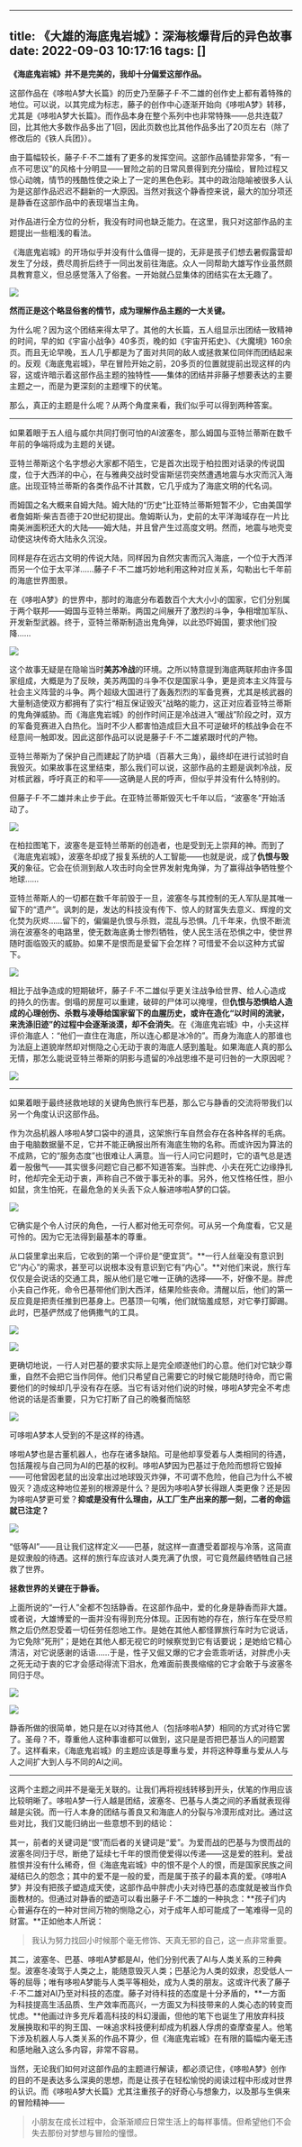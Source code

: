 
---
title: 《大雄的海底鬼岩城》：深海核爆背后的异色故事
date: 2022-09-03 10:17:16
tags: []
---


**《海底鬼岩城》并不是完美的，我却十分偏爱这部作品。**

这部作品在《哆啦A梦大长篇》的历史乃至藤子·F·不二雄的创作史上都有着特殊的地位。可以说，以其完成为标志，藤子的创作中心逐渐开始向《哆啦A梦》转移，尤其是《哆啦A梦大长篇》。而作品本身在整个系列中也非常特殊——总共连载7回，比其他大多数作品多出了1回，因此页数也比其他作品多出了20页左右（除了修改后的《铁人兵团》）。

由于篇幅较长，藤子·F·不二雄有了更多的发挥空间。这部作品铺垫非常多，“有一点不可思议”的风格十分明显——冒险之前的日常风景得到充分描绘，冒险过程又惊心动魄，情节的残酷性使之染上了一定的黑色色彩。其中的政治隐喻被很多人认为是这部作品迟迟不翻新的一大原因。当然对我这个静香控来说，最大的加分项还是静香在这部作品中的表现堪当主角。

对作品进行全方位的分析，我没有时间也缺乏能力。在这里，我只对这部作品的主题提出一些粗浅的看法。

《海底鬼岩城》的开场似乎并没有什么值得一提的，无非是孩子们想去暑假露营却发生了分歧，费尽周折后终于一同出发前往海底。众人一同帮助大雄写作业虽然颇具教育意义，但总感觉落入了俗套。一开始就凸显集体的团结实在太无趣了。  

![](https://picx.zhimg.com/80/v2-cd94b7b621ac494629f3031509c00642_1440w.jpg?source=c8b7c179)

  

**然而正是这个略显俗套的情节，成为理解作品主题的一大关键。**

为什么呢？因为这个团结来得太早了。其他的大长篇，五人组显示出团结一致精神的时间，早的如《宇宙小战争》40多页，晚的如《宇宙开拓史》、《大魔境》160余页。而且无论早晚，五人几乎都是为了面对共同的敌人或拯救某位同伴而团结起来的。反观《海底鬼岩城》，早在冒险开始之前，20多页的位置就提前出现这样的内容，这或许暗示着这部作品主题的独特性——集体的团结并非藤子想要表达的主要主题之一，而是为更深刻的主题埋下的伏笔。

那么，真正的主题是什么呢？从两个角度来看，我们似乎可以得到两种答案。

---

如果着眼于五人组与威尔共同打倒可怕的AI波塞冬，那么姆国与亚特兰蒂斯在数千年前的争端将成为主题的关键。

亚特兰蒂斯这个名字想必大家都不陌生，它是首次出现于柏拉图对话录的传说国度，位于大西洋的中心，在与雅典交战时受宙斯惩罚突然遭遇地震与水灾而沉入海底。出现亚特兰蒂斯的各类作品不计其数，它几乎成为了海底文明的代名词。

而姆国之名大概来自姆大陆。姆大陆的“历史”比亚特兰蒂斯短暂不少，它由美国学者詹姆斯·柴吉吾德于20世纪初提出。詹姆斯认为，史前的太平洋海域存在一片比南美洲面积还大的大陆——姆大陆，并且曾产生过高度文明。然而，地震与地壳变动使这块传奇大陆永久沉没。

同样是存在远古文明的传说大陆，同样因为自然灾害而沉入海底，一个位于大西洋而另一个位于太平洋……藤子·F·不二雄巧妙地利用这种对应关系，勾勒出七千年前的海底世界图景。

在《哆啦A梦》的世界中，那时的海底分布着数百个大大小小的国家，它们分别属于两个联邦——姆国与亚特兰蒂斯。两国之间展开了激烈的斗争，争相增加军队、开发新型武器。终于，亚特兰蒂斯制造出鬼角弹，以此恐吓姆国，要求他们投降……

![](https://pic3.zhimg.com/80/v2-f9c66fea926e49b2c00ee078c0e70232_1440w.jpg?source=c8b7c179)

这个故事无疑是在隐喻当时**美苏冷战**的环境。之所以特意提到海底两联邦由许多国家组成，大概是为了反映，美苏两国的斗争不仅是国家斗争，更是资本主义阵营与社会主义阵营的斗争。两个超级大国进行了轰轰烈烈的军备竞赛，尤其是核武器的大量制造使双方都拥有了实行“相互保证毁灭”战略的能力，这正对应着亚特兰蒂斯的鬼角弹威胁。而《海底鬼岩城》的创作时间正是冷战进入“暖战”阶段之时，双方的军备竞赛进入白热化。当时不少人都害怕造成巨大且不可逆破坏的核战争会在不经意间一触即发。因此这部作品可以说是藤子·F·不二雄紧跟时代的产物。

亚特兰蒂斯为了保护自己而建起了防护墙（百慕大三角），最终却在进行试验时自我毁灭。如果故事在这里结束，那么我们可以说，这部作品的主题是讽刺冷战，反对核武器，呼吁真正的和平——这确是人民的呼声，但似乎并没有什么特别的。

但藤子·F·不二雄并未止步于此。在亚特兰蒂斯毁灭七千年以后，“波塞冬”开始活动了。

![](https://picx.zhimg.com/80/v2-9211efceccb8aa7ed8865cccf561a7b6_1440w.jpg?source=c8b7c179)

在柏拉图笔下，波塞冬是亚特兰蒂斯的创造者，也是受到无上崇拜的神。而到了《海底鬼岩城》，波塞冬却成了报复系统的人工智能——也就是说，成了**仇恨与毁灭**的象征。它会在侦测到敌人攻击时向全世界发射鬼角弹，为了赢得战争牺牲整个地球……

亚特兰蒂斯人的一切都在数千年前毁于一旦，波塞冬与其控制的无人军队是其唯一留下的“遗产”。讽刺的是，发达的科技没有传下、惊人的财富失去意义、辉煌的文化焚为灰烬……留下的，偏偏是仇恨与杀戮，混乱与恐惧。几千年来，仇恨不断流淌在波塞冬的电路里，使无数海底勇士惨烈牺牲，使人民生活在恐惧之中，使世界随时面临毁灭的威胁。如果不是恨而是爱留下会怎样？可惜爱不会以这种方式留下。

![](https://pic4.zhimg.com/80/v2-b5fc1e6767e81824186b273185167eeb_1440w.jpg?source=c8b7c179)

相比于战争造成的短期破坏，藤子·F·不二雄似乎更关注战争给世界、给人心造成的持久的伤害。倒塌的房屋可以重建，破碎的尸体可以掩埋，但**仇恨与恐惧给人造成的心理创伤、杀戮与凌辱给国家留下的血腥历史，或许在造化“以时间的流驶，来洗涤旧迹”的过程中会逐渐淡漠，却不会消失**。在《海底鬼岩城》中，小夫这样评价海底人：“他们一直住在海底，所以连心都是冰冷的”。而身为海底人的那谁也为法庭上道貌岸然却对恻隐之心无动于衷的海底人感到羞耻。如果海底人真的那么无情，那怎么能说亚特兰蒂斯的阴影与遗留的冷战思维不是可归咎的一大原因呢？

![](https://pic1.zhimg.com/80/v2-21cafeb4224e5d21be9012217dc5b9fd_1440w.jpg?source=c8b7c179)

---

如果着眼于最终拯救地球的关键角色旅行车巴基，那么它与静香的交流将带我们以另一个角度认识这部作品。

作为次品机器人哆啦A梦口袋中的道具，这架旅行车自然会存在各种各样的毛病。由于电脑数据量不足，它并不能正确报出所有海底生物的名称。而或许因为算法的不成熟，它的“服务态度”也很难让人满意。当一行人问它问题时，它的语气总是透着一股傲气——其实很多问题它自己都不知道答案。当胖虎、小夫在死亡边缘挣扎时，他却完全无动于衷，声称自己不做于事无补的事。另外，他又性格任性，胆小如鼠，贪生怕死，在最危急的关头丢下众人躲进哆啦A梦的口袋。

![](https://pic1.zhimg.com/80/v2-39a23720c91814b465de73dbf374ff8e_1440w.jpg?source=c8b7c179)

它确实是个令人讨厌的角色，一行人都对他无可奈何。可从另一个角度看，它又是可怜的。因为它无法得到最基本的尊重。

从口袋里拿出来后，它收到的第一个评价是“便宜货”。**一行人丝毫没有意识到它“内心”的需求，甚至可以说根本没有意识到它有“内心”。**对他们来说，旅行车仅仅是会说话的交通工具，服从他们是它唯一正确的选择——不，好像不是。胖虎小夫自己作死，命令巴基带他们到大西洋，结果险些丧命。清醒以后，他们的第一反应竟是把责任推到巴基身上。巴基顶一句嘴，他们就恼羞成怒，对它拳打脚踢。此时，巴基俨然成了他俩撒气的工具。

![](https://pic2.zhimg.com/80/v2-535144d238e7e78b15ededaf79bf3908_1440w.jpg?source=c8b7c179)

![](https://picx.zhimg.com/80/v2-56afa5a46f1a1e6605551cc17e6fea1f_1440w.jpg?source=c8b7c179)

更确切地说，一行人对巴基的要求实际上是完全顺遂他们的心意。他们对它缺少尊重，自然不会把它当作同伴。他们只希望自己需要它的时候它能随时待命，而它需要他们的时候却几乎没有存在感。当它有话对他们说的时候，哆啦A梦完全不考虑他说的话是否重要，只为它打断了自己的晚餐而恼怒

![](https://picx.zhimg.com/80/v2-40ed2f47d76cda320ccd6939a85280e3_1440w.jpg?source=c8b7c179)

可哆啦A梦本人受到的不是这样的待遇。

哆啦A梦也是古董机器人，也存在诸多缺陷。可是他却享受着与人类相同的待遇，包括蔑视与自己同为AI的巴基的权利。哆啦A梦因为巴基过于危险而想将它毁掉——可他曾因老鼠的出没拿出过地球毁灭炸弹，不可谓不危险，他自己为什么不被毁灭？造成这种地位差别的根源是什么？是因为哆啦A梦长得跟人类更像？还是因为哆啦A梦更可爱？**抑或是没有什么理由，从工厂生产出来的那一刻，二者的命运就已注定？**  

![](https://pica.zhimg.com/80/v2-61ab0792fd308e5ae31d335f0985b711_1440w.jpg?source=c8b7c179)

“低等AI”——且让我们这样定义——巴基，就这样一直遭受着鄙视与冷落，这简直是奴隶般的待遇。这样的旅行车应该对人类充满了仇恨，可它竟然最终牺牲自己拯救了世界。

**拯救世界的关键在于静香。**

上面所说的“一行人”全都不包括静香。在这部作品中，爱的化身是静香而非大雄。或者说，大雄博爱的一面并没有得到充分体现。正因有她的存在，旅行车在受尽煎熬之后仍然忍受着一切任劳任怨地工作。是她在其他人都怪罪旅行车时为它说话，为它免除“死刑”；是她在其他人都无视它的时候察觉到它有话要说；是她给它精心清洁，对它说感谢的话语……于是，性子又倔又爆的它才会乖乖听话，对胖虎小夫之死无动于衷的它才会感动得流下泪水，危难面前畏畏缩缩的它才会敢于与波塞冬同归于尽。

![](https://pic1.zhimg.com/80/v2-c1fdd6e3b539a861a77a29fc402cb767_1440w.jpg?source=c8b7c179)

![](https://pic4.zhimg.com/80/v2-36d01e41b8eaccd8e2d8172ed62bfd6a_1440w.jpg?source=c8b7c179)

静香所做的很简单，她只是在以对待其他人（包括哆啦A梦）相同的方式对待它罢了。圣母？不，尊重他人这种事谁都可以做到，这只是是否把巴基当人的问题罢了。这样看来，《海底鬼岩城》的主题应该是尊重与爱，并将这种尊重与爱从人与人之间扩大到人与不同的AI之间。

---

这两个主题之间并不是毫无关联的。让我们再将视线转移到开头，伏笔的作用应该比较明晰了。哆啦A梦一行人越是团结，波塞冬、巴基与人类之间的矛盾就表现得越是尖锐。而一行人本身的团结与善良又和海底人的分裂与冷漠形成对比。通过这些对比，我们又能归纳出一些意想不到的结论：

其一，前者的关键词是“恨”而后者的关键词是“爱”。为爱而战的巴基与为恨而战的波塞冬同归于尽，断绝了延续七千年的恨而使爱得以传递——这是爱的胜利。爱战胜恨并没有什么稀奇，但《海底鬼岩城》中的恨不是个人的恨，而是国家民族之间凝结已久的怨念；其中的爱不是一般的爱，而是属于孩子的最本真的爱。《哆啦A梦》并没有把孩子塑造成天使，这部作品中胖虎小夫对待巴基的态度就是被当作负面教材的。但通过对静香的塑造可以看出藤子·F·不二雄的一种执念：**孩子们内心普遍存在的一种对世间万物的恻隐之心，对于成年人却可能成了一笔难得一见的财富。**正如他本人所说：

> 我认为努力找回小时候那个毫无修饰、天真无邪的自己，这一点非常重要。

其二，波塞冬、巴基、哆啦A梦都是AI，他们分别代表了AI与人类关系的三种典型。波塞冬凌驾于人类之上，能随意毁灭人类；巴基沦为人类的奴隶，忍受低人一等的屈辱；唯有哆啦A梦能与人类平等相处，成为人类的朋友。这或许代表了藤子·F·不二雄对AI乃至对科技的态度。藤子对待科技的态度是十分矛盾的，**一方面为科技提高生活品质、生产效率而高兴，一方面又为科技带来的人类心态的转变而忧虑。**他画过许多充斥着高科技的科幻漫画，但他的笔下也诞生了用放弃科技发展换取和平的狗王国、一味追求科技便利却成为机器人俘虏的查摩查星人。他笔下涉及机器人与人类关系的作品不算少，但《海底鬼岩城》在有限的篇幅内毫无违和感地融入这么多内容，非常不容易。  

当然，无论我们如何对这部作品的主题进行解读，都必须记住，《哆啦A梦》创作的目的不是表达多么深奥的思想，而是让孩子在轻松愉悦的阅读过程中形成对世界的认识。而《哆啦A梦大长篇》尤其注重孩子的好奇心与想象力，以及那与生俱来的冒险精神——

> 小朋友在成长过程中，会渐渐顺应日常生活上的每样事情。但希望他们不会失去那份对梦想与冒险的憧憬。